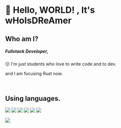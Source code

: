 # 👋 Hello, WORLD! , It's wHoIsDReAmer

<div align="left">
   <h2>Who am I?</h2>
   <h5> Fullstack Developer, </h5>
   <p>😗 I'm just students who love to write code and to dev.</p>
   <p> and I am focusing Rust now. </p>
   </br>
    
    
   <h2> Using languages. </h2>
   
   ![](https://img.shields.io/badge/C%2B%2B-00599C?style=for-the-badge&logo=C%2B%2B&logoColor=white)
   ![](https://img.shields.io/badge/JS-F7DF1E?style=for-the-badge&logo=JavaScript&logoColor=white)
   ![](https://img.shields.io/badge/Rust-DF0067?style=for-the-badge&logo=Rust&logoColor=white")
   ![](https://img.shields.io/badge/C%23-239120?style=for-the-badge&logo=C%20Sharp&logoColor=white")
   ![](https://img.shields.io/badge/Go-FFFFFF?style=for-the-badge&logo=Go&logoColor=white")
   ![](https://img.shields.io/badge/React-FFFFFF?style=for-the-badge&logo=React&logoColor=white")
   
  ![](https://github-readme-stats.vercel.app/api/top-langs/?username=wHoIsDReAmer&theme=nord&layout=compact)
</div>
